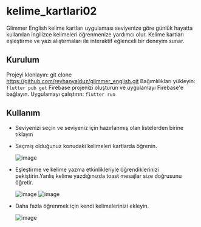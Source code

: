 # kelime_kartlari02

Glimmer English kelime kartları uygulaması seviyenize göre günlük hayatta kullanılan ingilizce kelimeleri öğrenmenize yardımcı olur. Kelime kartları eşleştirme ve yazı alıştırmaları ile interaktif eğlenceli bir deneyim sunar.

## Kurulum
Projeyi klonlayın: git clone https://github.com/reyhanyalduz/glimmer_english.git
Bağımlılıkları yükleyin: `flutter pub get`
Firebase projenizi oluşturun ve uygulamayı Firebase'e bağlayın.
Uygulamayı çalıştırın: `flutter run`

## Kullanım
+ Seviyenizi seçin ve seviyeniz için hazırlanmış olan listelerden birine tıklayın
+ Seçmiş olduğunuz konudaki kelimeleri kartlarda öğrenin.
  
  ![image](https://github.com/user-attachments/assets/0ed59b19-68f6-4866-8108-458b7c553d31)

+ Eşleştirme ve kelime yazma etkinlikleriyle öğrendiklerinizi pekiştirin.Yanlış kelime yazdığınızda toast mesajlar size doğrusunu öğretir.
  
  ![image](https://github.com/user-attachments/assets/45068a58-14d2-4a5b-87c7-f08d3144a055)
  ![image](https://github.com/user-attachments/assets/a226c4df-cf74-4e20-a33a-0a43512f91a8)

+ Daha fazla öğrenmek için kendi kelimelerinizi ekleyin.
  
  ![image](https://github.com/user-attachments/assets/2d3a9be2-176d-40f7-bf5a-8cccd0ed0c25)
